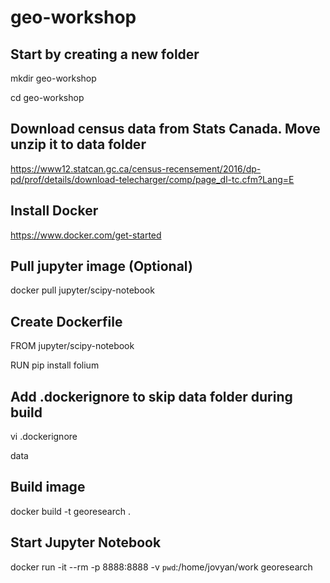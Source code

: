 # geo-workshop

## Start by creating a new folder
mkdir geo-workshop

cd geo-workshop

## Download census data from Stats Canada. Move unzip it to data folder
https://www12.statcan.gc.ca/census-recensement/2016/dp-pd/prof/details/download-telecharger/comp/page_dl-tc.cfm?Lang=E

## Install Docker
https://www.docker.com/get-started

## Pull jupyter image (Optional)
docker pull jupyter/scipy-notebook

## Create Dockerfile
FROM jupyter/scipy-notebook

RUN pip install folium

## Add .dockerignore to skip data folder during build
vi .dockerignore

data

## Build image
docker build -t georesearch .

## Start Jupyter Notebook
docker run -it --rm -p 8888:8888 -v `pwd`:/home/jovyan/work georesearch
